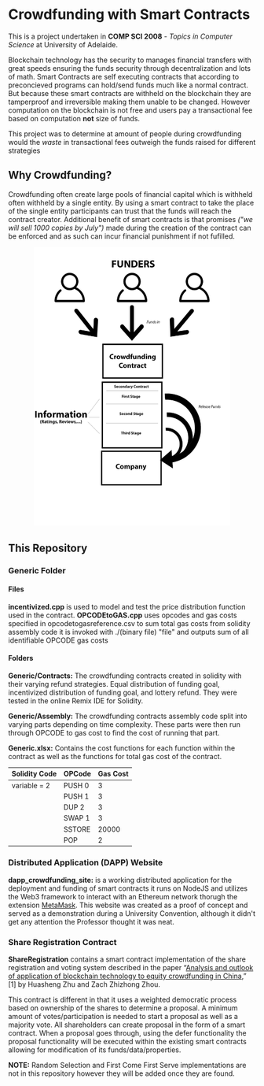 # Crowdfunding with Smart Contracts

This is a project undertaken in **COMP SCI 2008** - *Topics in Computer Science* at University of Adelaide. 

Blockchain technology has the security to manages financial transfers with great speeds ensuring the funds security through decentralization and lots of math. Smart Contracts are self executing contracts that according to preconcieved programs can hold/send funds much like a normal contract. But because these smart contracts are withheld on the blockchain they are tamperproof and irreversible making them unable to be changed. However computation on the blockchain is not free and users pay a transactional fee based on computation **not** size of funds.

This project was to determine at amount of people during crowdfunding would the *waste* in transactional fees outweigh the funds raised for different strategies

## Why Crowdfunding?

Crowdfunding often create large pools of financial capital which is withheld often withheld by a single entity. By using a smart contract to take the place of the single entity participants can trust that the funds will reach the contract creator. Additional benefit of smart contracts is that promises *("we will sell 1000 copies by July")* made during the creation of the contract can be enforced and as such can incur financial punishment if not fufilled.

<p align="center">
  <img  src="/Picture1.jpg" data-canonical-src="/Picture1.jpg" width="400"/>
</p>

## This Repository

### Generic Folder

#### Files

**incentivized.cpp** is used to model and test the price distribution function used in the contract.
**OPCODEtoGAS.cpp** uses opcodes and gas costs specified in opcodetogasreference.csv to sum total gas costs from solidity assembly code it is invoked with ./(binary file) "file" and outputs sum of all identifiable OPCODE gas costs

#### Folders

**Generic/Contracts:** The crowdfunding contracts created in solidity with their varying refund strategies. Equal distribution of funding goal, incentivized distribution of funding goal, and lottery refund. They were tested in the online Remix IDE for Solidity. 

**Generic/Assembly:** The crowdfunding contracts assembly code split into varying parts depending on time complexity. These parts were then run through OPCODE to gas cost to find the cost of running that part.

**Generic.xlsx:** Contains the cost functions for each function within the contract as well as the functions for total gas cost of the contract. 

Solidity Code | OPCode | Gas Cost
-------------- | -------- | -----------
variable = 2 | PUSH 0 | 3
&nbsp; | PUSH 1 | 3
&nbsp; |DUP 2 | 3
&nbsp; |SWAP 1| 3
&nbsp; |SSTORE | 20000
&nbsp; |POP | 2

### Distributed Application (DAPP) Website
**dapp_crowdfunding_site:**  is a working distributed application for the deployment and funding of smart contracts it runs on NodeJS and utilizes the Web3 framework to interact with an Ethereum network thorugh the extension [MetaMask](https://github.com/MetaMask). This website was created as a proof of concept and served as a demonstration during a University Convention, although it didn't get any attention the Professor thought it was neat. 

### Share Registration Contract
**ShareRegistration** contains a smart contract implementation of the share registration and voting system described in the paper  “[Analysis and outlook of application of blockchain technology to equity crowdfunding in China](https://jfin-swufe.springeropen.com/articles/10.1186/s40854-016-0044-7),” [1] by Huasheng Zhu and Zach Zhizhong Zhou. 

This contract is different in that it uses a weighted democratic process based on ownership of the shares to determine a proposal. A minimum amount of votes/participation is needed to start a proposal as well as a majority vote. All shareholders can create proposal in the form of a smart contract. When a proposal goes through, using the defer functionality the proposal functionality will be executed within the existing smart contracts allowing for modification of its funds/data/properties. 

**NOTE:** Random Selection and First Come First Serve implementations are not in this repository however they will be added once they are found.
